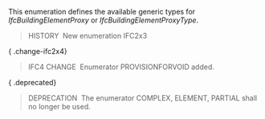 ﻿This enumeration defines the available generic types for _IfcBuildingElementProxy_ or _IfcBuildingElementProxyType_.

> HISTORY&nbsp; New enumeration IFC2x3

{ .change-ifc2x4}
> IFC4 CHANGE&nbsp; Enumerator PROVISIONFORVOID added.

{ .deprecated}
> DEPRECATION&nbsp; The enumerator COMPLEX, ELEMENT, PARTIAL shall no longer be used.